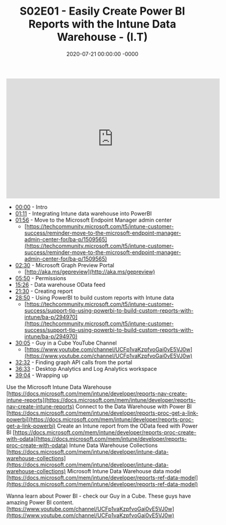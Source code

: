 ﻿---
layout: post
title: "S02E01 - Easily Create Power BI Reports with the Intune Data Warehouse - (I.T)"
date: 2020-07-21 00:00:00 -0000
categories:
---

<iframe loading="lazy" width="560" height="315" src="https://www.youtube.com/embed/2ICPKRBIews" title="YouTube video player" frameborder="0" allow="accelerometer; autoplay; clipboard-write; encrypted-media; gyroscope; picture-in-picture" allowfullscreen></iframe>

 * [00:00](https://www.youtube.com/watch?v=2ICPKRBIews&t=0s) - Intro
 * [01:11](https://www.youtube.com/watch?v=2ICPKRBIews&t=71s) - Integrating Intune data warehouse into PowerBI
 * [01:56](https://www.youtube.com/watch?v=2ICPKRBIews&t=116s) - Move to the Microsoft Endpoint Manager admin center
   - [https://techcommunity.microsoft.com/t5/intune-customer-success/reminder-move-to-the-microsoft-endpoint-manager-admin-center-for/ba-p/1509565](https://techcommunity.microsoft.com/t5/intune-customer-success/reminder-move-to-the-microsoft-endpoint-manager-admin-center-for/ba-p/1509565)
 * [02:30](https://www.youtube.com/watch?v=2ICPKRBIews&t=150s) - Microsoft Graph Preview Portal
   - [http://aka.ms/gepreview](http://aka.ms/gepreview)
 * [05:50](https://www.youtube.com/watch?v=2ICPKRBIews&t=350s) - Permissions
 * [15:26](https://www.youtube.com/watch?v=2ICPKRBIews&t=926s) - Data warehouse OData feed
 * [21:30](https://www.youtube.com/watch?v=2ICPKRBIews&t=1290s) - Creating report
 * [28:50](https://www.youtube.com/watch?v=2ICPKRBIews&t=1730s) - Using PowerBI to build custom reports with Intune data
   - [https://techcommunity.microsoft.com/t5/intune-customer-success/support-tip-using-powerbi-to-build-custom-reports-with-intune/ba-p/294970](https://techcommunity.microsoft.com/t5/intune-customer-success/support-tip-using-powerbi-to-build-custom-reports-with-intune/ba-p/294970)
 * [30:05](https://www.youtube.com/watch?v=2ICPKRBIews&t=1805s) - Guy in a Cube YouTube Channel
   - [https://www.youtube.com/channel/UCFp1vaKzpfvoGai0vE5VJ0w](https://www.youtube.com/channel/UCFp1vaKzpfvoGai0vE5VJ0w)
 * [32:32](https://www.youtube.com/watch?v=2ICPKRBIews&t=1952s) - Finding graph API calls from the portal
 * [36:33](https://www.youtube.com/watch?v=2ICPKRBIews&t=2193s) - Desktop Analytics and Log Analytics workspace
 * [39:04](https://www.youtube.com/watch?v=2ICPKRBIews&t=2344s) - Wrapping up

Use the Microsoft Intune Data Warehouse
[https://docs.microsoft.com/mem/intune/developer/reports-nav-create-intune-reports](https://docs.microsoft.com/mem/intune/developer/reports-nav-create-intune-reports)
Connect to the Data Warehouse with Power BI
[https://docs.microsoft.com/mem/intune/developer/reports-proc-get-a-link-powerbi](https://docs.microsoft.com/mem/intune/developer/reports-proc-get-a-link-powerbi)
Create an Intune report from the OData feed with Power BI
[https://docs.microsoft.com/mem/intune/developer/reports-proc-create-with-odata](https://docs.microsoft.com/mem/intune/developer/reports-proc-create-with-odata)
Intune Data Warehouse Collections
[https://docs.microsoft.com/mem/intune/developer/intune-data-warehouse-collections](https://docs.microsoft.com/mem/intune/developer/intune-data-warehouse-collections)
Microsoft Intune Data Warehouse data model
[https://docs.microsoft.com/mem/intune/developer/reports-ref-data-model](https://docs.microsoft.com/mem/intune/developer/reports-ref-data-model)

Wanna learn about Power BI - check our Guy in a Cube. These guys have amazing Power BI content.
[https://www.youtube.com/channel/UCFp1vaKzpfvoGai0vE5VJ0w](https://www.youtube.com/channel/UCFp1vaKzpfvoGai0vE5VJ0w)


